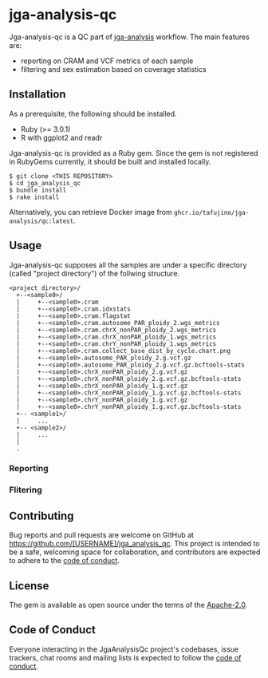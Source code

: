 # jga-analysis-qc

Jga-analysis-qc is a QC part of [jga-analysis](https://github.com/biosciencedbc/jga-analysis) workflow. The main features are:

* reporting on CRAM and VCF metrics of each sample
* filtering and sex estimation based on coverage statistics

## Installation

As a prerequisite, the following should be installed.

* Ruby (>= 3.0.1)
* R with ggplot2 and readr

Jga-analysis-qc is provided as a Ruby gem. Since the gem is not registered in RubyGems currently, it should be built and installed locally.

```
$ git clone <THIS REPOSITORY>
$ cd jga_analysis_qc
$ bundle install
$ rake install
```

Alternatively, you can retrieve Docker image from `ghcr.io/tafujino/jga-analysis/qc:latest`.

## Usage

Jga-analysis-qc supposes all the samples are under a specific directory (called "project directory") of the follwing structure.

```
<project directory>/
  +--<sample0>/
  |     +--<sample0>.cram
  |     +--<sample0>.cram.idxstats
  |     +--<sample0>.cram.flagstat
  |     +--<sample0>.cram.autosome_PAR_ploidy_2.wgs_metrics
  |     +--<sample0>.cram.chrX_nonPAR_ploidy_2.wgs_metrics
  |     +--<sample0>.cram.chrX_nonPAR_ploidy_1.wgs_metrics
  |     +--<sample0>.cram.chrY_nonPAR_ploidy_1.wgs_metrics
  |     +--<sample0>.cram.collect_base_dist_by_cycle.chart.png
  |     +--<sample0>.autosome_PAR_ploidy_2.g.vcf.gz
  |     +--<sample0>.autosome_PAR_ploidy_2.g.vcf.gz.bcftools-stats
  |     +--<sample0>.chrX_nonPAR_ploidy_2.g.vcf.gz
  |     +--<sample0>.chrX_nonPAR_ploidy_2.g.vcf.gz.bcftools-stats
  |     +--<sample0>.chrX_nonPAR_ploidy_1.g.vcf.gz
  |     +--<sample0>.chrX_nonPAR_ploidy_1.g.vcf.gz.bcftools-stats
  |     +--<sample0>.chrY_nonPAR_ploidy_1.g.vcf.gz
  |     +--<sample0>.chrY_nonPAR_ploidy_1.g.vcf.gz.bcftools-stats
  +-- <sample1>/
  |     ...
  +-- <sample2>/
  |     ...
  |
  .
```

### Reporting

### Flitering

## Contributing

Bug reports and pull requests are welcome on GitHub at https://github.com/[USERNAME]/jga_analysis_qc. This project is intended to be a safe, welcoming space for collaboration, and contributors are expected to adhere to the [code of conduct](https://github.com/[USERNAME]/jga_analysis_qc/blob/master/CODE_OF_CONDUCT.md).

## License

The gem is available as open source under the terms of the [Apache-2.0](https://opensource.org/licenses/Apache-2.0).

## Code of Conduct

Everyone interacting in the JgaAnalysisQc project's codebases, issue trackers, chat rooms and mailing lists is expected to follow the [code of conduct](https://github.com/[USERNAME]/jga_analysis_qc/blob/master/CODE_OF_CONDUCT.md).
